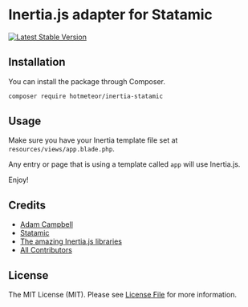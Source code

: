 # Inertia.js adapter for Statamic

[![Latest Stable Version](https://poser.pugx.org/hotmeteor/inertia-statamic/v)](//packagist.org/packages/hotmeteor/inertia-statamic)

## Installation

You can install the package through Composer.

```bash
composer require hotmeteor/inertia-statamic
```

## Usage

Make sure you have your Inertia template file set at `resources/views/app.blade.php`.

Any entry or page that is using a template called `app` will use Inertia.js.

Enjoy!


## Credits

- [Adam Campbell](https://github.com/hotmeteor)
- [Statamic](https://statamic.com)
- [The amazing Inertia.js libraries](https://github.com/inertiajs)
- [All Contributors](../../contributors)


## License

The MIT License (MIT). Please see [License File](LICENSE.md) for more information.

